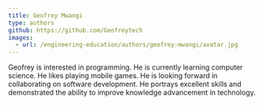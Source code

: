 ```yaml
---
title: Geofrey Mwangi
type: authors
github: https://github.com/Geofreytech
images:
  - url: /engineering-education/authors/geofrey-mwangi/avatar.jpg 
---
```

Geofrey is interested in programming. He is currently learning computer science. He likes playing mobile games. He is looking forward in collaborating on software development. He portrays excellent skills and demonstrated the ability to improve knowledge advancement in technology.
